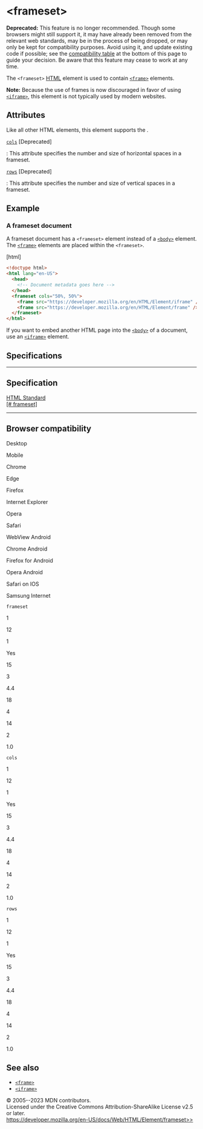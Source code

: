 \<frameset\>
============

**Deprecated:** This feature is no longer recommended. Though some
browsers might still support it, it may have already been removed from
the relevant web standards, may be in the process of being dropped, or
may only be kept for compatibility purposes. Avoid using it, and update
existing code if possible; see the [compatibility
table](#browser_compatibility) at the bottom of this page to guide your
decision. Be aware that this feature may cease to work at any time.

The `<frameset>` [HTML](../index) element is used to contain
[`<frame>`](frame) elements.

**Note:** Because the use of frames is now discouraged in favor of using
[`<iframe>`](iframe), this element is not typically used by modern
websites.

Attributes
----------

Like all other HTML elements, this element supports the [](_Resources/Markup%20And%20Styling/html/global_attributes/index.md).

[`cols`](#cols) [Deprecated]

:   This attribute specifies the number and size of horizontal spaces in
    a frameset.

[`rows`](#rows) [Deprecated]

:   This attribute specifies the number and size of vertical spaces in a
    frameset.

Example
-------

### A frameset document

A frameset document has a `<frameset>` element instead of a
[`<body>`](body) element. The [`<frame>`](frame) elements are placed
within the `<frameset>`.

[html]

```html
<!doctype html>
<html lang="en-US">
  <head>
    <!-- Document metadata goes here -->
  </head>
  <frameset cols="50%, 50%">
    <frame src="https://developer.mozilla.org/en/HTML/Element/iframe" />
    <frame src="https://developer.mozilla.org/en/HTML/Element/frame" />
  </frameset>
</html>
```

If you want to embed another HTML page into the [`<body>`](body) of a
document, use an [`<iframe>`](iframe) element.

Specifications
--------------

  -----------------------------------------------------------------------------------

Specification
  -----------------------------------------------------------------------------------

  [HTML Standard\
  [\#
  frameset]](https://html.spec.whatwg.org/multipage/obsolete.html#frameset)

  -----------------------------------------------------------------------------------

Browser compatibility
---------------------

Desktop

Mobile

Chrome

Edge

Firefox

Internet Explorer

Opera

Safari

WebView Android

Chrome Android

Firefox for Android

Opera Android

Safari on IOS

Samsung Internet

`frameset`

1

12

1

Yes

15

3

4.4

18

4

14

2

1.0

`cols`

1

12

1

Yes

15

3

4.4

18

4

14

2

1.0

`rows`

1

12

1

Yes

15

3

4.4

18

4

14

2

1.0

See also
--------

- [`<frame>`](frame)
- [`<iframe>`](iframe)

© 2005--2023 MDN contributors.\
Licensed under the Creative Commons Attribution-ShareAlike License v2.5
or later.\
https://developer.mozilla.org/en-US/docs/Web/HTML/Element/frameset>>
